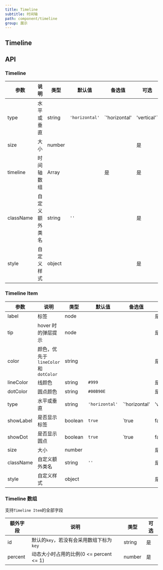 ```yaml
---
title: Timeline
subtitle: 时间轴
path: component/timeline
group: 展示
---
```


## Timeline

## API

### Timeline

| 参数      | 说明           | 类型   | 默认值         | 备选值                      | 可选 |
| --------- | -------------- | ------ | -------------- | --------------------------- | ---- |
| type      | 水平或垂直     | string | `'horizontal'` | `'horizontal' | 'vertical'` | 是   |
| size      | 大小           | number |                |                             | 是   |
| timeline  | 时间轴数组     | Array  |                | 是                          | 是   |
| className | 自定义额外类名 | string | `''`           |                             | 是   |
| style     | 自定义样式     | object |                |                             | 是   |

### Timeline Item

| 参数      | 说明                                | 类型    | 默认值         | 备选值                      | 可选 |
| --------- | ----------------------------------- | ------- | -------------- | --------------------------- | ---- |
| label     | 标签                                | node    |                |                             | 是   |
| tip       | hover 时的弹层提示                  | node    |                |                             | 是   |
| color     | 颜色，优先于`lineColor`和`dotColor` | string  |                |                             | 是   |
| lineColor | 线颜色                              | string  | `#999`         |                             | 是   |
| dotColor  | 圆点颜色                            | string  | `#00B90E`      |                             | 是   |
| type      | 水平或垂直                          | string  | `'horizontal'` | `'horizontal' | 'vertical'` | 是   |
| showLabel | 是否显示标签                        | boolean | `true`         | `true | false`              | 是   |
| showDot   | 是否显示圆点                        | boolean | `true`         | `true | false`              | 是   |
| size      | 大小                                | number  |                |                             | 是   |
| className | 自定义额外类名                      | string  | `''`           |                             | 是   |
| style     | 自定义样式                          | object  |                |                             | 是   |

### Timeline 数组

支持`Timeline Item`的全部字段

| 额外字段 | 说明                                     | 类型   | 可选 |
| -------- | ---------------------------------------- | ------ | ---- |
| id       | 默认的`key`，若没有会采用数组下标为`key` | string | 是   |
| percent  | 动态大小时占用的比例(0 <= percent <= 1)  | number | 是   |
